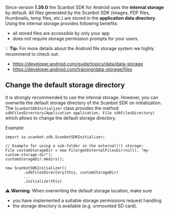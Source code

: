 Since version **1.39.0** the Scanbot SDK for Android uses the **internal storage** by default.
All files generated by the Scanbot SDK (images, PDF files, thumbnails, temp files, etc.) are stored in the **application data directory**.
Using the internal storage provides following benefits:
- all stored files are accessible by only your app
- does not require storage permission prompts for your users.


💡 **Tip:** For more details about the Android file storage system we highly recommend to check out:
- https://developer.android.com/guide/topics/data/data-storage
- https://developer.android.com/training/data-storage/files


## Change the default storage directory
It is strongly recommended to use the internal storage. However, you can overwrite the default storage directory of the Scanbot SDK on initialization.
The `ScanbotSDKInitializer` class provides the method `sdkFilesDirectory(Application application, File sdkFilesDirectory)` which allows to change the default storage directory.

Example:
```
import io.scanbot.sdk.ScanbotSDKInitializer;

// Example for using a sub-folder in the external(!) storage:
File customStorageDir = new File(getExternalFilesDir(null), "my-custom-storage-dir");
customStorageDir.mkdirs();

new ScanbotSDKInitializer()
        .sdkFilesDirectory(this, customStorageDir)
        ...
        .initialize(this)
```

⚠️ **Warning:** When overwriting the default storage location, make sure
- you have implemented a suitable storage permissions request handling
- the storage directory is available (e.g. unmounted SD card).
